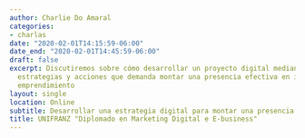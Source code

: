 ```yaml
---
author: Charlie Do Amaral
categories:
- charlas
date: "2020-02-01T14:15:59-06:00"
date_end: "2020-02-01T14:45:59-06:00"
draft: false
excerpt: Discutiremos sobre cómo desarrollar un proyecto digital mediante la creación de
  estrategias y acciones que demanda montar una presencia efectiva en internet para cualquier
  emprendimiento
layout: single
location: Online
subtitle: Desarrollar una estrategia digital para montar una presencia efectiva en internet.
title: UNIFRANZ "Diplomado en Marketing Digital e E-business"
---
```


